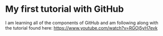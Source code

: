 # My first tutorial with GitHub

I am learning all of the components of GitHub and am following along with the tutorial found here:
https://www.youtube.com/watch?v=RGOj5yH7evk
